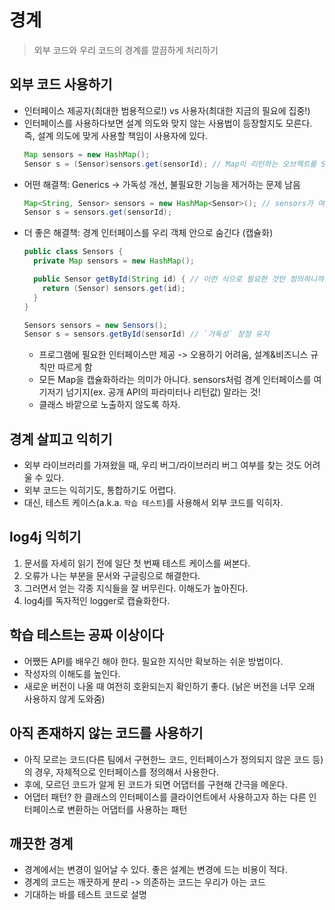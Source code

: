 # 경계
> 외부 코드와 우리 코드의 경계를 깔끔하게 처리하기


## 외부 코드 사용하기
- 인터페이스 제공자(최대한 범용적으로!) vs 사용자(최대한 지금의 필요에 집중!)
- 인터페이스를 사용하다보면 설계 의도와 맞지 않는 사용법이 등장할지도 모른다. 즉, 설계 의도에 맞게 사용할 책임이 사용자에 있다.
    ```java
    Map sensors = new HashMap();
    Sensor s = (Sensor)sensors.get(sensorId); // Map이 리턴하는 오브젝트를 Sensor로 바꾸는 책임이 사용자에 있다
    ``` 
- 어떤 해결책: Generics -> 가독성 개선, 불필요한 기능을 제거하는 문제 남음
    ```java
    Map<String, Sensor> sensors = new HashMap<Sensor>(); // sensors가 여기저기 넘어다닌다면, Map 인터페이스가 변하면 수정할 게 많아짐
    Sensor s = sensors.get(sensorId);
    ``` 
- 더 좋은 해결책: 경계 인터페이스를 우리 객체 안으로 숨긴다 (캡슐화)
    ```java
    public class Sensors {
      private Map sensors = new HashMap();

      public Sensor getById(String id) { // 이런 식으로 필요한 것만 정의하니까 `불필요한 기능을 제거하는 문제` 해결
        return (Sensor) sensors.get(id);
      }
    }

    Sensors sensors = new Sensors();
    Sensor s = sensors.getById(sensorId) // `가독성` 장점 유지
    ``` 
    * 프로그램에 필요한 인터페이스만 제공 -> 오용하기 어려움, 설계&비즈니스 규칙만 따르게 함
    * 모든 Map을 캡슐화하라는 의미가 아니다. sensors처럼 경계 인터페이스를 여기저기 넘기지(ex. 공개 API의 파라미터나 리턴값) 말라는 것! 
    * 클래스 바깥으로 노출하지 않도록 하자.


## 경계 살피고 익히기
- 외부 라이브러리를 가져왔을 때, 우리 버그/라이브러리 버그 여부를 찾는 것도 어려울 수 있다.
- 외부 코드는 익히기도, 통합하기도 어렵다.
- 대신, 테스트 케이스(a.k.a. `학습 테스트`)를 사용해서 외부 코드를 익히자.


## log4j 익히기
1. 문서를 자세히 읽기 전에 일단 첫 번째 테스트 케이스를 써본다.
2. 오류가 나는 부분을 문서와 구글링으로 해결한다.
3. 그러면서 얻는 각종 지식들을 잘 버무린다. 이해도가 높아진다.
4. log4j를 독자적인 logger로 캡슐화한다.


## 학습 테스트는 공짜 이상이다
- 어쨌든 API를 배우긴 해야 한다. 필요한 지식만 확보하는 쉬운 방법이다.
- 작성자의 이해도를 높인다.
- 새로운 버전이 나올 때 여전히 호환되는지 확인하기 좋다. (낡은 버전을 너무 오래 사용하지 않게 도와줌)


## 아직 존재하지 않는 코드를 사용하기
- 아직 모르는 코드(다른 팀에서 구현한느 코드, 인터페이스가 정의되지 않은 코드 등)의 경우, 자체적으로 인터페이스를 정의해서 사용한다.
- 후에, 모르던 코드가 알게 된 코드가 되면 어댑터를 구현해 간극을 메운다.
- 어댑터 패턴? 한 클래스의 인터페이스를 클라이언트에서 사용하고자 하는 다른 인터페이스로 변환하는 어댑터를 사용하는 패턴


## 깨끗한 경계
- 경계에서는 변경이 일어날 수 있다. 좋은 설계는 변경에 드는 비용이 적다.
- 경계의 코드는 깨끗하게 분리 -> 의존하는 코드는 우리가 아는 코드
- 기대하는 바를 테스트 코드로 설명